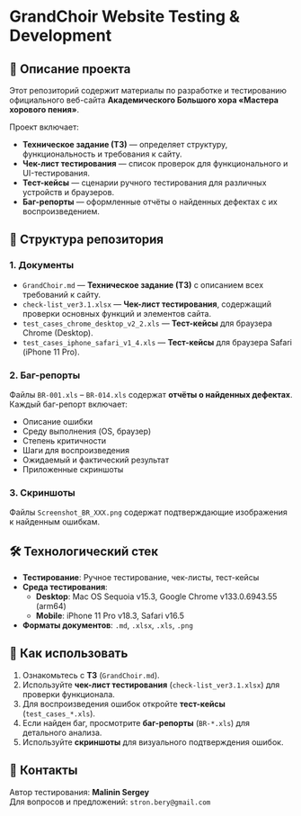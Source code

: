 # GrandChoir Website Testing & Development

## 📌 Описание проекта
Этот репозиторий содержит материалы по разработке и тестированию официального веб-сайта **Академического Большого хора «Мастера хорового пения»**.

Проект включает:
- **Техническое задание (ТЗ)** — определяет структуру, функциональность и требования к сайту.
- **Чек-лист тестирования** — список проверок для функционального и UI-тестирования.
- **Тест-кейсы** — сценарии ручного тестирования для различных устройств и браузеров.
- **Баг-репорты** — оформленные отчёты о найденных дефектах с их воспроизведением.

## 📂 Структура репозитория

### **1. Документы**
- `GrandChoir.md` — **Техническое задание (ТЗ)** с описанием всех требований к сайту.
- `check-list_ver3.1.xlsx` — **Чек-лист тестирования**, содержащий проверки основных функций и элементов сайта.
- `test_cases_chrome_desktop_v2_2.xls` — **Тест-кейсы** для браузера Chrome (Desktop).
- `test_cases_iphone_safari_v1_4.xls` — **Тест-кейсы** для браузера Safari (iPhone 11 Pro).

### **2. Баг-репорты**
Файлы `BR-001.xls` – `BR-014.xls` содержат **отчёты о найденных дефектах**.  
Каждый баг-репорт включает:
- Описание ошибки
- Среду выполнения (OS, браузер)
- Степень критичности
- Шаги для воспроизведения
- Ожидаемый и фактический результат
- Приложенные скриншоты

### **3. Скриншоты**
Файлы `Screenshot_BR_XXX.png` содержат подтверждающие изображения к найденным ошибкам.

## 🛠 Технологический стек
- **Тестирование**: Ручное тестирование, чек-листы, тест-кейсы
- **Среда тестирования**:
  - **Desktop**: Mac OS Sequoia v15.3, Google Chrome v133.0.6943.55 (arm64)
  - **Mobile**: iPhone 11 Pro v18.3, Safari v16.5
- **Форматы документов**: `.md`, `.xlsx`, `.xls`, `.png`

## 🚀 Как использовать
1. Ознакомьтесь с **ТЗ** (`GrandChoir.md`).
2. Используйте **чек-лист тестирования** (`check-list_ver3.1.xlsx`) для проверки функционала.
3. Для воспроизведения ошибок откройте **тест-кейсы** (`test_cases_*.xls`).
4. Если найден баг, просмотрите **баг-репорты** (`BR-*.xls`) для детального анализа.
5. Используйте **скриншоты** для визуального подтверждения ошибок.

## 📝 Контакты
Автор тестирования: **Malinin Sergey**  
Для вопросов и предложений: `stron.bery@gmail.com`

